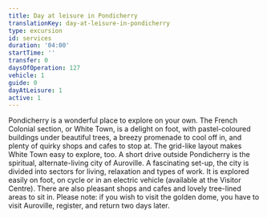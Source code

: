 ```yaml
---
title: Day at leisure in Pondicherry
translationKey: day-at-leisure-in-pondicherry
type: excursion
id: services
duration: '04:00'
startTime: ''
transfer: 0
daysOfOperation: 127
vehicle: 1
guide: 0
dayAtLeisure: 1
active: 1
---
```

Pondicherry is a wonderful place to explore on your own. The French Colonial section, or White Town, is a delight on foot, with pastel-coloured buildings under beautiful trees, a breezy promenade to cool off in, and plenty of quirky shops and cafes to stop at. The grid-like layout makes White Town easy to explore, too.    A short drive outside Pondicherry is the spiritual, alternate-living city of Auroville. A fascinating set-up, the city is divided into sectors for living, relaxation and types of work. It is explored easily on foot, on cycle or in an electric vehicle (available at the Visitor Centre). There are also pleasant shops and cafes and lovely tree-lined areas to sit in. Please note: if you wish to visit the golden dome, you have to visit Auroville, register, and return two days later.